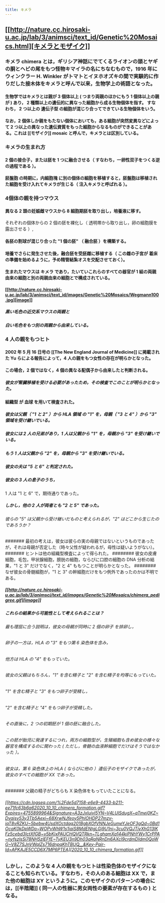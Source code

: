```yaml
---
title: キメラ
---
```


## [[http://nature.cc.hirosaki-u.ac.jp/lab/3/animsci/text_id/Genetic%20Mosaics.html][キメラとモザイク]]
### キメラ chimera とは，ギリシア神話にでてくるライオンの頭とヤギの胴とヘビの尾をもつ怪物キマイラの名にちなむもので，1916 年にウィンクラー H. Winkler がトマトとイヌホオズキの間で実験的に作りだした接木体をキメラと呼んで以来，生物学上の術語となった。
#### 生物学ではキメラとは親が 3 個体以上 ( つまり両親のほかにもう 1 個体以上の親が ) あり， 2 種類以上の遺伝的に異なった細胞から成る生物個体を指す。 すなわち， 2 つ以上の 遺伝子型 の細胞が混じり合ってできている生物個体をいう。
#### なお，2 個体しか親をもたない個体においても，ある細胞が突然変異などによって 2 つ以上の異なった遺伝資質をもった細胞からなるものができることがある。これは [[モザイク]] mosaic と呼んで，キメラとは区別している。
### キメラの生まれ方
#### 2 個の接合子，または胚を 1 つに融合させる（ すなわち，一卵性双子をつくる逆の過程である ）。
#### 胚盤胞 の時期に，内細胞塊 に別の個体の細胞を移植すると，胚盤胞は移植された細胞を受け入れてキメラが生じる（ 注入キメラと呼ばれる ）。
### 4個体の親を持つマウス
#### 異なる 2 頭の妊娠雌マウスから 8 細胞期胚を取り出し，培養液に移す。
それぞれの個体からの 2 個の胚を裸化し（ 透明帯から取り出し，卵の細胞膜を露出させる ）,
#### 各胚の割球が混じり合った "1 個の胚" （ 融合胚 ）を構築する。
#### 培養でさらに発生させた後，融合胚を受胚雌に移植する（ この雌の子宮が 着床 の準備を始めるように，予め精管結紮オスを交配させておく）。
#### 生まれたマウスは キメラ であり，たいていこれらのすべての器官が 1 組の両親由来の細胞と別の両親由来の細胞とで構成されている。
#### [[http://nature.cc.hirosaki-u.ac.jp/lab/3/animsci/text_id/images/Genetic%20Mosaics/Wegmann100.jpg][image]]
##### 黒い毛色の近交系マウスの両親と
##### 白い毛色をもつ別の両親から由来している。
### 4 人の親をもつヒト
#### 2002 年 5 月 16 日号の [[The New England Journal of Medicine]] に掲載された Yu らによる報告によって，4 人の親をもつ女性の存在が明らかとなった。
#### この場合，2 個ではなく，4 個の異なる配偶子から由来したと判断される。
##### 彼女が腎臓移植を受ける必要があったため，その検査でこのことが明らかとなった。
#### 組織型 が 血球 を用いて検査された。
##### 彼女は父親（ "1 と 2" ）から HLA 領域 の "1" を，母親（ "3 と 4" ）から "3" 領域を受け継いでいる。
##### 彼女には 2 人の兄弟があり，1 人は父親から "1" を，母親から "3" を受け継いでいる。
##### もう 1 人は父親から "2" を，母親から "3" を受け継いでいる。
##### 彼女の夫は "5 と 6" と判定された。
##### 彼女の 3 人の息子のうち，
1 人は "1 と 6" で，期待通りであった。
##### しかし，他の 2 人が両者とも "2 と 5" であった。
###### 彼らの "5" は父親から受け継いだものと考えられるが，"2" はどこから生じたのであろうか？
####### 最初の考えは，彼女は彼らの実の母親ではないというものであったが，それは母親が否定した（時々父性が疑われるが，母性は疑いようがない）。
####### ヒントは他の組織型検査によって得られた。
######## 彼女の皮膚細胞，毛包，甲状腺細胞，膀胱の細胞，ならびに口腔の細胞の DNA 分析の結果，"1 と 3" だけでなく，"2 と 4" ももつことが明らかとなった。
######## なぜ彼女の骨髄細胞が，"1 と 3" の幹細胞だけをもつ例外であったのかは不明である。
##### [[http://nature.cc.hirosaki-u.ac.jp/lab/3/animsci/text_id/images/Genetic%20Mosaics/chimera_pedigree.gif][image]]
##### これらの結果から可能性として考えられることは？
###### 最も理屈に合う説明は，彼女の母親が同時に 2 個の卵子 を排卵し，
###### 卵子の一方は，HLA の "3" をもつ第 6 染色体を含み，
###### 他方は HLA の "4" をもっていた。
###### 彼女の父親はもちろん，"1" を含む精子と "2" を含む精子を均等にもっていた。
###### "1" を含む精子と "3" をもつ卵子が受精し，
###### "2" を含む精子と "4" をもつ卵子が受精した。
###### その直後に，2 つの初期胚が 1 個の胚に融合した。
###### この胚が胎児に発達するにつれ，両方の細胞型が，生殖細胞も含め彼女の様々な器官を構成するのに関わった ( ただし，骨髄の血液幹細胞でだけはそうではなかった ）。
###### 彼女は，第 6 染色体上の HLA ( ならびに他の ）遺伝子のモザイクであったが，彼女のすべての細胞が XX であった。
####### 父親の精子がどちらも X 染色体をもっていたことになる。
###### [[https://cdn.logseq.com/%2Fde5d7158-e6e9-4433-b211-ee71fc63b6a62020_10_10_chimera_formation.gif?Expires=4755899964&Signature=A3zJxluivl5YN~V4LUlSdugX~qTmej0KZ~Dvajsv53y3Tb5Aexi~68XrwNJfeoy5PhIOHDP27mzv-iqT8vRZKU~5bebw4UsdXOctdqq201BgbXOfVNNJeGumeYJeOF3gQd~0Bd1OcaK0kDpWDo~WOPvWhW1s1iaiS8MdENtgLGj9U1ni~3cu0VQJTjyXhG13lKFz5cebd3IctXfGB~v5bKjxPAUCHQVQTRkn~TLghqmXa144kiPNhYWy1CrPPA~nyfszlsSi78NH5zlEFfE~TyKEU3n9Dh03aRaNRnDn6AXcl9crdmDIdm0QoWG~V8Z7SJnVWqlZs716dnpqKhTBUQ__&Key-Pair-Id=APKAJE5CCD6X7MP6PTEA][2020_10_10_chimera_formation.gif]]
### しかし，このような 4 人の親をもつヒトは性染色体のモザイクになることも知られている。すなわち，その人のある細胞は XX で，また他の細胞は XY というように。このモザイクのパターンの場合には，[[半陰陽]] ( 同一人の性器に男女両性の要素が存在するもの ) となる。
